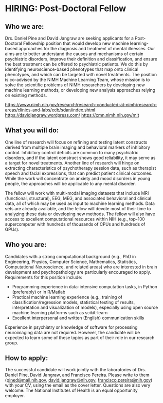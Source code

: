 # HIRING: Post-Doctoral Fellow

## Who we are:

Drs. Daniel Pine and David Jangraw are seeking applicants for a Post-Doctoral Fellowship position that would develop new machine learning-based approaches for the diagnosis and treatment of mental illnesses. Our aims are to better understand the causes and mechanisms of certain psychiatric disorders, improve their definition and classification, and ensure the best treatment can be offered to psychiatric patients. We do this by identifying neuroscience-based phenotypes that map onto clinical phenotypes, and which can be targeted with novel treatments. The position is co-advised by the NIMH Machine Learning Team, whose mission is to solve the scientific problems of NIMH researchers by developing new machine learning methods, or developing new analysis approaches relying on existing methods.

https://www.nimh.nih.gov/research/research-conducted-at-nimh/research-areas/clinics-and-labs/edb/sdan/index.shtml
https://davidjangraw.wordpress.com/
https://cmn.nimh.nih.gov/mlt

## What you will do:

One line of research will focus on refining and testing latent constructs derived from multiple brain imaging and behavioral markers of inhibitory control. Inhibitory control deficits are common to many psychiatric disorders, and if the latent construct shows good reliability, it may serve as a target for novel treatments. Another line of research will hinge on extracting characteristics of psychotherapy session data, such as therapist speech and facial expressions, that can predict patient clinical outcomes. While the work will concentrate on anxiety and mood disorders in young people, the approaches will be applicable to any mental disorder. 

The fellow will work with multi-modal imaging datasets that include MRI (functional, structural), EEG, MEG, and associated behavioral and clinical data, all of which may be used as input to machine learning methods. Data sets are already available, and the fellow will devote most of their time to analyzing these data or developing new methods. The fellow will also have access to excellent computational resources within NIH (e.g., top-100 supercomputer with hundreds of thousands of CPUs and hundreds of GPUs).

## Who you are:

Candidates with a strong computational background (e.g., PhD in Engineering, Physics, Computer Science, Mathematics, Statistics, Computational Neuroscience, and related areas) who are interested in brain development and psychopathology are particularly encouraged to apply. Requirements for this position include:
- Programming experience in data-intensive computation tasks, in Python (preferably) or in R/Matlab
- Practical machine learning experience (e.g., training of classification/regression models, statistical testing of results, interpretation and visualization of models), especially using open source machine learning platforms such as scikit-learn
- Excellent interpersonal and written (English) communication skills

Experience in psychiatry or knowledge of software for processing neuroimaging data are not required. However, the candidate will be expected to learn some of these topics as part of their role in our research group.

## How to apply:

The successful candidate will work jointly with the laboratories of Drs. Daniel Pine, David Jangraw, and Francisco Pereira. Please write to them (pined@mail.nih.gov, david.jangraw@nih.gov, francisco.pereira@nih.gov) with your CV, using the email as the cover letter. Questions are also very welcome. The National Institutes of Health is an equal opportunity employer.


   

